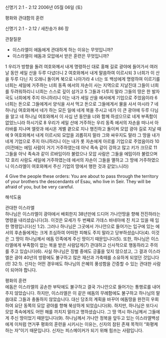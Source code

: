 신명기 2:1 - 2:12 
2006년 05월 06일 (토)

평화와 관대함의 훈련



신명기 2:1 - 2:12 / 새찬송가 86 장


관찰질문
- 이스라엘이 에돔에게 관대하게 하는 이유는 무엇입니까?
- 이스라엘이 에돔과 모압에서 받은 훈련은 무엇입니까? 

1 우리가 방향을 돌려 여호와께서 내게 명령하신 대로 홍해 길로 광야에 들어가서 여러 날 동안 세일 산을 두루 다녔더니 2 여호와께서 내게 말씀하여 이르시되 3 너희가 이 산을 두루 다닌 지 오래니 돌이켜 북으로 나아가라 4 너는 또 백성에게 명령하여 이르기를 너희는 세일에 거주하는 너희 동족 에서의 자손이 사는 지역으로 지날진대 그들이 너희를 두려워하리니 너희는 스스로 깊이 삼가고 5 그들과 다투지 말라 그들의 땅은 한 발자국도 너희에게 주지 아니하리니 이는 내가 세일 산을 에서에게 기업으로 주었음이라 6 너희는 돈으로 그들에게서 양식을 사서 먹고 돈으로 그들에게서 물을 사서 마시라 7 네 하나님 여호와께서 네가 하는 모든 일에 네게 복을 주시고 네가 이 큰 광야에 두루 다님을 알고 네 하나님 여호와께서 이 사십 년 동안을 너와 함께 하셨으므로 네게 부족함이 없었느니라 하시기로 8 우리가 세일 산에 거주하는 우리 동족 에서의 자손을 떠나서 아라바를 지나며 엘랏과 에시온 게벨 곁으로 지나 행진하고 돌이켜 모압 광야 길로 지날 때에 9 여호와께서 내게 이르시되 모압을 괴롭히지 말라 그와 싸우지도 말라 그 땅을 내가 네게 기업으로 주지 아니하리니 이는 내가 롯 자손에게 아르를 기업으로 주었음이라 10 (이전에는 에밈 사람이 거기 거주하였는데 아낙 족속 같이 강하고 많고 키가 크므로 11 그들을 아낙 족속과 같이 르바임이라 불렀으나 모압 사람은 그들을 에밈이라 불렀으며 12 호리 사람도 세일에 거주하였는데 에서의 자손이 그들을 멸하고 그 땅에 거주하였으니 이스라엘이 여호와께서 주신 기업의 땅에서 행한 것과 같았느니라) 

4  Give the people these orders: You are about to pass through the territory of your brothers the descendants of Esau, who live in Seir. They will be afraid of you, but be very careful.

해석도움





관대한 이스라엘  
하나님은 이스라엘이 광야에서 배회한지 38년만에 드디어 가나안땅을 향해 전진하라는 명령을 내리셨습니다(3). 이것은 모세가 두 번째로 가데스 바네아에 진 치고 있을 때 임한 명령입니다(신 1:2). 그러나 하나님은 그곳에서 가나안으로 들어가는 입구에 있는 에서의 후손들에게는 크게 조심하여 어떠한 피해도 주지 말라고 당부하셨습니다(4). 이것은 그 땅이 하나님께서 에돔 민족에게 주신 땅이기 때문입니다(5). 또한, 하나님은 이스라엘에게 부족함이 없는 복을 받은 사람답게(7) 관대하고 신사적으로 행동하라고 주의를 주고 있습니다(6). 사실 하나님은 징벌 중에도 긍휼을 잊지 않으셨고, 그 결과 이스라엘은 광야 40년의 방황에도 불구하고 많은 재산과 가축떼를 소유하게 되었던 것입니다(민 32:1). 신자는 어떤 경우에도 하나님의 은혜의 풍성함을 간증할 수 있는 관대한 사람이 되어야 합니다.  

평화의 훈련  
에돔은 이스라엘의 공손한 부탁에도 불구하고 결국 가나안으로 들어가는 통행로를 내어주지 않았습니다. 하지만, 이스라엘은 이 같은 에돔의 무례함에도 불구하고 하나님의 말씀대로 그들과 충돌하지 않았습니다. 대신 당초의 계획을 바꾸어 에돔땅을 완전히 우회하여 요단 동쪽의 모압 광야를 향해 북상하게 되었습니다(8). 하지만, 하나님은 또다시 모압 족속에게도 어떤 해를 끼치지 말라고 명하셨습니다. 그 땅 역시 하나님께서 그들에게 주신 땅이었기 때문입니다(9). 하나님께서 가나안 정복을 앞두고 있는 이스라엘백성에게 이처럼 연거푸 평화의 훈련을 시키시는 이유는, 신자의 참된 존재 목적이 “화평케 하는 자”이기 때문입니다. 신자는 피스메이커가 되기 위해 힘쓰는 사람입니다.